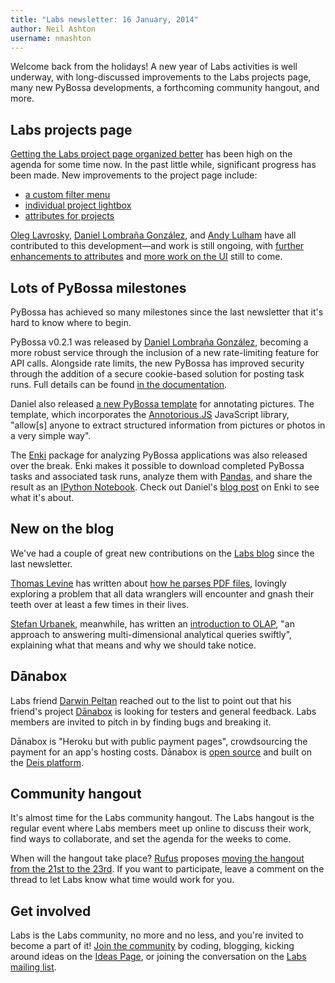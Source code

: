 ```yaml
---
title: "Labs newsletter: 16 January, 2014"
author: Neil Ashton
username: nmashton
---
```


Welcome back from the holidays! A new year of Labs activities is well underway, with long-discussed improvements to the Labs projects page, many new PyBossa developments, a forthcoming community hangout, and more.

## Labs projects page

[Getting the Labs project page organized better][1] has been high on the agenda for some time now. In the past little while, significant progress has been made. New improvements to the project page include:

* [a custom filter menu][2]
* [individual project lightbox][3]
* [attributes for projects][4]

[Oleg Lavrosky][5], [Daniel Lombraña González][6], and [Andy Lulham][7] have all contributed to this development—and work is still ongoing, with [further enhancements to attributes][8] and [more work on the UI][9] still to come.

## Lots of PyBossa milestones

PyBossa has achieved so many milestones since the last newsletter that it's hard to know where to begin.

PyBossa v0.2.1 was released by [Daniel Lombraña González][10], becoming a more robust service through the inclusion of a new rate-limiting feature for API calls. Alongside rate limits, the new PyBossa has improved security through the addition of a secure cookie-based solution for posting task runs. Full details can be found [in the documentation][11].

Daniel also released [a new PyBossa template][12] for annotating pictures. The template, which incorporates the [Annotorious.JS][13] JavaScript library, "allow\[s] anyone to extract structured information from pictures or photos in a very simple way".

The [Enki][14] package for analyzing PyBossa applications was also released over the break. Enki makes it possible to download completed PyBossa tasks and associated task runs, analyze them with [Pandas][15], and share the result as an [IPython Notebook][16]. Check out Daniel's [blog post][17] on Enki to see what it's about.

## New on the blog

We've had a couple of great new contributions on the [Labs blog][18] since the last newsletter.

[Thomas Levine][19] has written about [how he parses PDF files][20], lovingly exploring a problem that all data wranglers will encounter and gnash their teeth over at least a few times in their lives.

[Stefan Urbanek][21], meanwhile, has written an [introduction to OLAP][22], "an approach to answering multi-dimensional analytical queries swiftly", explaining what that means and why we should take notice.

## Dānabox

Labs friend [Darwin Peltan][23] reached out to the list to point out that his friend's project [Dānabox][24] is looking for testers and general feedback. Labs members are invited to pitch in by finding bugs and breaking it.

Dānabox is "Heroku but with public payment pages", crowdsourcing the payment for an app's hosting costs. Dānabox is [open source][25] and built on the [Deis platform][26].

## Community hangout

It's almost time for the Labs community hangout. The Labs hangout is the regular event where Labs members meet up online to discuss their work, find ways to collaborate, and set the agenda for the weeks to come.

When will the hangout take place? [Rufus][27] proposes [moving the hangout from the 21st to the 23rd][28]. If you want to participate, leave a comment on the thread to let Labs know what time would work for you.

## Get involved

Labs is the Labs community, no more and no less, and you're invited to become a part of it! [Join the community][29] by coding, blogging, kicking around ideas on the [Ideas Page][30], or joining the conversation on the [Labs mailing list][31].

[1]:	https://github.com/okfn/okfn.github.com/issues/46
[2]:	https://github.com/okfn/okfn.github.com/pull/168
[3]:	https://github.com/okfn/okfn.github.com/pull/165
[4]:	https://github.com/okfn/okfn.github.com/pull/159
[5]:	http://okfnlabs.org/members/loleg/
[6]:	http://okfnlabs.org/members/teleyinex/
[7]:	http://okfnlabs.org/members/andylolz/
[8]:	https://github.com/okfn/okfn.github.com/issues/161
[9]:	https://github.com/okfn/okfn.github.com/issues/160
[10]:	http://okfnlabs.org/members/teleyinex/
[11]:	http://docs.pybossa.com/en/latest/api.html#rate-limiting
[12]:	http://daniellombrana.es/taggingpictures.html
[13]:	http://annotorious.github.io/
[14]:	https://github.com/PyBossa/enki
[15]:	http://pandas.pydata.org/
[16]:	http://ipython.org/notebook.html
[17]:	http://daniellombrana.es/blog/2013/12/16/pybossa-enki.html
[18]:	http://okfnlabs.org/blog/
[19]:	http://okfnlabs.org/members/tlevine/
[20]:	http://okfnlabs.org/blog/2013/12/25/parsing-pdfs.html
[21]:	http://okfnlabs.org/members/Stiivi/
[22]:	http://okfnlabs.org/blog/2014/01/10/olap-introduction.html
[23]:	http://okfn.org/members/darwin/
[24]:	http://danabox.io/
[25]:	https://github.com/danabox
[26]:	http://deis.io/
[27]:	http://okfnlabs.org/members/rgrp
[28]:	https://github.com/okfn/okfn.github.com/issues/167
[29]:	http://okfnlabs.org/join/
[30]:	http://okfnlabs.org/ideas/
[31]:	http://lists.okfn.org/mailman/listinfo/okfn-labs
